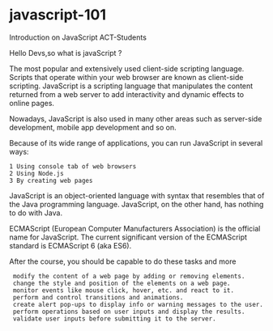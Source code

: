 # javascript-101
Introduction on JavaScript  ACT-Students

Hello Devs,so what is javaScript ?

The most popular and extensively used client-side scripting language. Scripts that operate within your web browser are known as client-side scripting. JavaScript is a scripting language that manipulates the content returned from a web server to add interactivity and dynamic effects to online pages.

Nowadays, JavaScript is also used in many other areas such as server-side development, mobile app development and so on.

Because of its wide range of applications, you can run JavaScript in several ways:

    1 Using console tab of web browsers
    2 Using Node.js
    3 By creating web pages


JavaScript is an object-oriented language with syntax that resembles that of the Java programming language. JavaScript, on the other hand, has nothing to do with Java.

ECMAScript (European Computer Manufacturers Association) is the official name for JavaScript. The current significant version of the ECMAScript standard is ECMAScript 6 (aka ES6).


After the course, you should be capable to do these tasks and more


     modify the content of a web page by adding or removing elements.
     change the style and position of the elements on a web page.
     monitor events like mouse click, hover, etc. and react to it.
     perform and control transitions and animations.
     create alert pop-ups to display info or warning messages to the user.
     perform operations based on user inputs and display the results.
     validate user inputs before submitting it to the server.






